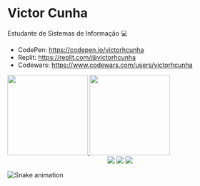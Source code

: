 # Victor Cunha

Estudante de Sistemas de Informação :computer:

- CodePen: https://codepen.io/victorhcunha
- Replit: https://replit.com/@victorhcunha
- Codewars: https://www.codewars.com/users/victorhcunha

 <div>
  <a href="https://github.com/victorhcunha">
  <img height="180em" src="https://github-readme-stats.vercel.app/api?username=victorhcunha&theme=dark&count_private=true"/>
  <img height="180em" src="https://github-readme-stats.vercel.app/api/top-langs/?username=victorhcunha&theme=dark&layout=compact"/>
</div>

<div align="center"> 
  <a href = "mailto:vhrc@cin.ufpe.br"><img src="https://img.shields.io/badge/Gmail-D14836?style=for-the-badge&logo=gmail&logoColor=white" target="_blank"></a>
  <a href="https://www.instagram.com/victorh_cunha/" target="_blank"><img src="https://img.shields.io/badge/-Instagram-%23E4405F?style=for-the-badge&logo=instagram&logoColor=white" target="_blank"></a>
  <a href="https://www.linkedin.com/in/vh_cunha" target="_blank"><img src="https://img.shields.io/badge/-LinkedIn-%230077B5?style=for-the-badge&logo=linkedin&logoColor=white" target="_blank"></a>
</div>

![Snake animation](https://github.com/victorhcunha/victorhcunha/blob/output/github-contribution-grid-snake.svg)
